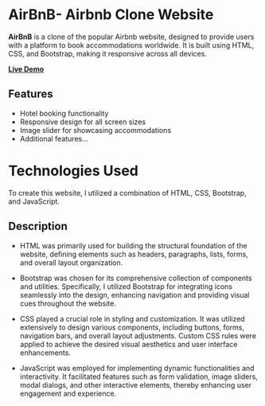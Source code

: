 # AirBnB- Airbnb Clone Website

**AirBnB** is a clone of the popular Airbnb website, designed to provide users with a platform to book accommodations worldwide. It is built using HTML, CSS, and Bootstrap, making it responsive across all devices.

**[Live Demo](https://myaairbncb.netlify.app/)**

## Features

- Hotel booking functionality
- Responsive design for all screen sizes
- Image slider for showcasing accommodations
- Additional features...

# Technologies Used

To create this website, I utilized a combination of HTML, CSS, Bootstrap, and JavaScript.
## Description

- HTML was primarily used for building the structural foundation of the website, defining elements such as headers, paragraphs, lists, forms, and overall layout organization.

- Bootstrap was chosen for its comprehensive collection of components and utilities. Specifically, I utilized Bootstrap for integrating icons seamlessly into the design, enhancing navigation and providing visual cues throughout the website.

- CSS played a crucial role in styling and customization. It was utilized extensively to design various components, including buttons, forms, navigation bars, and overall layout adjustments. Custom CSS rules were applied to achieve the desired visual aesthetics and user interface enhancements.

- JavaScript was employed for implementing dynamic functionalities and interactivity. It facilitated features such as form validation, image sliders, modal dialogs, and other interactive elements, thereby enhancing user engagement and experience.

